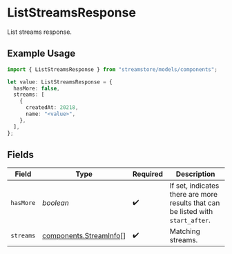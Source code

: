 # ListStreamsResponse

List streams response.

## Example Usage

```typescript
import { ListStreamsResponse } from "streamstore/models/components";

let value: ListStreamsResponse = {
  hasMore: false,
  streams: [
    {
      createdAt: 20218,
      name: "<value>",
    },
  ],
};
```

## Fields

| Field                                                                           | Type                                                                            | Required                                                                        | Description                                                                     |
| ------------------------------------------------------------------------------- | ------------------------------------------------------------------------------- | ------------------------------------------------------------------------------- | ------------------------------------------------------------------------------- |
| `hasMore`                                                                       | *boolean*                                                                       | :heavy_check_mark:                                                              | If set, indicates there are more results that can be listed with `start_after`. |
| `streams`                                                                       | [components.StreamInfo](../../models/components/streaminfo.md)[]                | :heavy_check_mark:                                                              | Matching streams.                                                               |